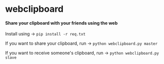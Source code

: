 # webclipboard

#### Share your clipboard with your friends using the web


Install using -> `pip install -r req.txt`

If you want to share your clipboard, run -> `python webclipboard.py master`


If you want to receive someone's clipboard, run -> `python webclipboard.py slave`

